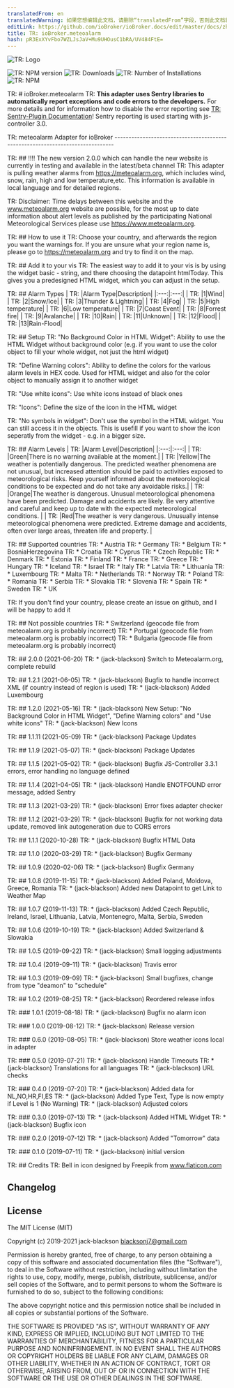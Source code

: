 ```yaml
---
translatedFrom: en
translatedWarning: 如果您想编辑此文档，请删除“translatedFrom”字段，否则此文档将再次自动翻译
editLink: https://github.com/ioBroker/ioBroker.docs/edit/master/docs/zh-cn/adapterref/iobroker.meteoalarm/README.md
title: TR: ioBroker.meteoalarm
hash: pR3ExXYvFbo7WZLJsJaV+Mu9UHOusC1bRA/UV484FtE=
---
```

![TR: Logo](../../../en/adapterref/iobroker.meteoalarm/admin/meteoalarm.png)

![TR: NPM version](http://img.shields.io/npm/v/iobroker.meteoalarm.svg)
![TR: Downloads](https://img.shields.io/npm/dm/iobroker.meteoalarm.svg)
![TR: Number of Installations](http://iobroker.live/badges/meteoalarm-stable.svg)
![TR: NPM](https://nodei.co/npm/iobroker.meteoalarm.png?downloads=true)

TR: # ioBroker.meteoalarm
TR: **This adapter uses Sentry libraries to automatically report exceptions and code errors to the developers.** For more details and for information how to disable the error reporting see [TR: Sentry-Plugin Documentation](https://github.com/ioBroker/plugin-sentry#plugin-sentry)! Sentry reporting is used starting with js-controller 3.0.

TR: meteoalarm Adapter for ioBroker ------------------------------------------------------------------------------

TR: ## !!!! The new version 2.0.0 which can handle the new website is currently in testing and available in the latest/beta channel
TR: This adapter is pulling weather alarms from https://meteoalarm.org, which includes wind, snow, rain, high and low temperature,etc. This information is available in local language and for detailed regions.

TR: Disclaimer: Time delays between this website and the www.meteoalarm.org website are possible, for the most up to date information about alert levels as published by the participating National Meteorological Services please use https://www.meteoalarm.org.

TR: ## How to use it
TR: Choose your country, and afterwards the region you want the warnings for. If you are unsure what your region name is, please go to https://meteoalarm.org and try to find it on the map.

TR: ## Add it to your vis
TR: The easiest way to add it to your vis is by using the widget basic - string, and there choosing the datapoint htmlToday. This gives you a predesigned HTML widget, which you can adjust in the setup.

TR: ## Alarm Types
| TR: |Alarm Type|Description|
|:---:|:---:|
| TR: |1|Wind|
| TR: |2|Snow/Ice|
| TR: |3|Thunder & Lightning|
| TR: |4|Fog|
| TR: |5|High temperature|
| TR: |6|Low temperature|
| TR: |7|Coast Event|
| TR: |8|Forrest fire|
| TR: |9|Avalanche|
| TR: |10|Rain|
| TR: |11|Unknown|
| TR: |12|Flood|
| TR: |13|Rain-Flood|

TR: ## Setup
TR: "No Background Color in HTML Widget": Ability to use the HTML Widget without background color (e.g. if you want to use the color object to fill your whole widget, not just the html widget)

TR: "Define Warning colors": Ability to define the colors for the various alarm levels in HEX code. Used for HTML widget and also for the color object to manually assign it to another widget

TR: "Use white icons": Use white icons instead of black ones

TR: "Icons": Define the size of the icon in the HTML widget

TR: "No symbols in widget": Don't use the symbol in the HTML widget. You can still access it in the objects. This is usefill if you want to show the icon seperatly from the widget - e.g. in a bigger size.

TR: ## Alarm Levels
| TR: |Alarm Level|Description|
|:---:|:---:|
| TR: |Green|There is no warning available at the moment.|
| TR: |Yellow|The weather is potentially dangerous. The predicted weather phenomena are not unusual, but increased attention should be paid to activities exposed to meteorological risks. Keep yourself informed about the meteorological conditions to be expected and do not take any avoidable risks.|
| TR: |Orange|The weather is dangerous. Unusual meteorological phenomena have been predicted. Damage and accidents are likely. Be very attentive and careful and keep up to date with the expected meteorological conditions. |
| TR: |Red|The weather is very dangerous. Unusually intense meteorological phenomena were predicted. Extreme damage and accidents, often over large areas, threaten life and property. |

TR: ## Supported countries
TR: * Austria
TR: * Germany
TR: * Belgium
TR: * BosniaHerzegovina
TR: * Croatia
TR: * Cyprus
TR: * Czech Republic
TR: * Denmark
TR: * Estonia
TR: * Finland
TR: * France
TR: * Greece
TR: * Hungary
TR: * Iceland
TR: * Israel
TR: * Italy
TR: * Latvia
TR: * Lithuania
TR: * Luxembourg
TR: * Malta
TR: * Netherlands
TR: * Norway
TR: * Poland
TR: * Romania
TR: * Serbia
TR: * Slovakia
TR: * Slovenia
TR: * Spain
TR: * Sweden
TR: * UK

TR: If you don't find your country, please create an issue on github, and I will be happy to add it

TR: ## Not possible countries
TR: * Switzerland (geocode file from meteoalarm.org is probably incorrect)
TR: * Portugal (geocode file from meteoalarm.org is probably incorrect)
TR: * Bulgaria (geocode file from meteoalarm.org is probably incorrect)

TR: ## 2.0.0 (2021-06-20)
TR: * (jack-blackson) Switch to Meteoalarm.org, complete rebuild

TR: ## 1.2.1 (2021-06-05)
TR: * (jack-blackson) Bugfix to handle incorrect XML (if country instead of region is used)
TR: * (jack-blackson) Added Luxembourg

TR: ## 1.2.0 (2021-05-16)
TR: * (jack-blackson) New Setup: "No Background Color in HTML Widget", "Define Warning colors" and "Use white icons"
TR: * (jack-blackson) New Icons

TR: ## 1.1.11 (2021-05-09)
TR: * (jack-blackson) Package Updates

TR: ## 1.1.9 (2021-05-07)
TR: * (jack-blackson) Package Updates

TR: ## 1.1.5 (2021-05-02)
TR: * (jack-blackson) Bugfix JS-Controller 3.3.1 errors, error handling no language defined

TR: ## 1.1.4 (2021-04-05)
TR: * (jack-blackson) Handle ENOTFOUND error message, added Sentry

TR: ## 1.1.3 (2021-03-29)
TR: * (jack-blackson) Error fixes adapter checker

TR: ## 1.1.2 (2021-03-29)
TR: * (jack-blackson) Bugfix for not working data update, removed link autogeneration due to CORS errors

TR: ## 1.1.1 (2020-10-28)
TR: * (jack-blackson) Bugfix HTML Data

TR: ## 1.1.0 (2020-03-29)
TR: * (jack-blackson) Bugfix Germany

TR: ## 1.0.9 (2020-02-06)
TR: * (jack-blackson) Bugfix Germany

TR: ## 1.0.8 (2019-11-15)
TR: * (jack-blackson) Added Poland, Moldova, Greece, Romania
TR: * (jack-blackson) Added new Datapoint to get Link to Weather Map

TR: ## 1.0.7 (2019-11-13)
TR: * (jack-blackson) Added Czech Republic, Ireland, Israel, Lithuania, Latvia, Montenegro, Malta, Serbia, Sweden

TR: ## 1.0.6 (2019-10-19)
TR: * (jack-blackson) Added Switzerland & Slowakia

TR: ## 1.0.5 (2019-09-22)
TR: * (jack-blackson) Small logging adjustments

TR: ## 1.0.4 (2019-09-11)
TR: * (jack-blackson) Travis error

TR: ## 1.0.3 (2019-09-09)
TR: * (jack-blackson) Small bugfixes, change from type "deamon" to "schedule"

TR: ## 1.0.2 (2019-08-25)
TR: * (jack-blackson) Reordered release infos

TR: ### 1.0.1 (2019-08-18)
TR: * (jack-blackson) Bugfix no alarm icon

TR: ### 1.0.0 (2019-08-12)
TR: * (jack-blackson) Release version

TR: ### 0.6.0 (2019-08-05)
TR: * (jack-blackson) Store weather icons local in adapter

TR: ### 0.5.0 (2019-07-21)
TR: * (jack-blackson) Handle Timeouts
TR: * (jack-blackson) Translations for all languages
TR: * (jack-blackson) URL checks

TR: ### 0.4.0 (2019-07-20)
TR: * (jack-blackson) Added data for NL,NO,HR,FI,ES
TR: * (jack-blackson) Added Type Text, Type is now empty if Level is 1 (No Warning)
TR: * (jack-blackson) Adjusted colors

TR: ### 0.3.0 (2019-07-13)
TR: * (jack-blackson) Added HTML Widget
TR: * (jack-blackson) Bugfix icon

TR: ### 0.2.0 (2019-07-12)
TR: * (jack-blackson) Added "Tomorrow" data

TR: ### 0.1.0 (2019-07-11)
TR: * (jack-blackson) initial version

TR: ## Credits
TR: Bell in icon designed by Freepik from www.flaticon.com

## Changelog

## License
The MIT License (MIT)

Copyright (c) 2019-2021 jack-blackson <blacksonj7@gmail.com>

Permission is hereby granted, free of charge, to any person obtaining a copy
of this software and associated documentation files (the "Software"), to deal
in the Software without restriction, including without limitation the rights
to use, copy, modify, merge, publish, distribute, sublicense, and/or sell
copies of the Software, and to permit persons to whom the Software is
furnished to do so, subject to the following conditions:

The above copyright notice and this permission notice shall be included in
all copies or substantial portions of the Software.

THE SOFTWARE IS PROVIDED "AS IS", WITHOUT WARRANTY OF ANY KIND, EXPRESS OR
IMPLIED, INCLUDING BUT NOT LIMITED TO THE WARRANTIES OF MERCHANTABILITY,
FITNESS FOR A PARTICULAR PURPOSE AND NONINFRINGEMENT. IN NO EVENT SHALL THE
AUTHORS OR COPYRIGHT HOLDERS BE LIABLE FOR ANY CLAIM, DAMAGES OR OTHER
LIABILITY, WHETHER IN AN ACTION OF CONTRACT, TORT OR OTHERWISE, ARISING FROM,
OUT OF OR IN CONNECTION WITH THE SOFTWARE OR THE USE OR OTHER DEALINGS IN
THE SOFTWARE.